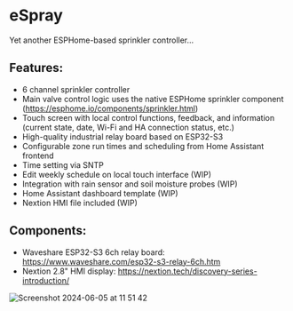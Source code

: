 # eSpray

Yet another ESPHome-based sprinkler controller...

## Features:

- 6 channel sprinkler controller
- Main valve control logic uses the native ESPHome sprinkler component (https://esphome.io/components/sprinkler.html)
- Touch screen with local control functions, feedback, and information (current state, date, Wi-Fi and HA connection status, etc.)
- High-quality industrial relay board based on ESP32-S3
- Configurable zone run times and scheduling from Home Assistant frontend
- Time setting via SNTP
- Edit weekly schedule on local touch interface (WIP)
- Integration with rain sensor and soil moisture probes (WIP)
- Home Assistant dashboard template (WIP)
- Nextion HMI file included (WIP)

## Components:

- Waveshare ESP32-S3 6ch relay board: https://www.waveshare.com/esp32-s3-relay-6ch.htm
- Nextion 2.8" HMI display: https://nextion.tech/discovery-series-introduction/

![Screenshot 2024-06-05 at 11 51 42](https://github.com/cskollar/espray/assets/46558488/37aac64f-19b2-465a-9cee-0cacaab574dc)

